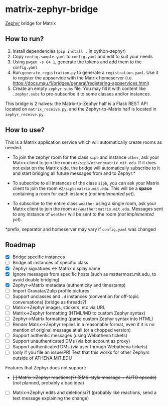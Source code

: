 # matrix-zephyr-bridge

[Zephyr](https://en.wikipedia.org/wiki/Zephyr_(protocol)) bridge for Matrix

## How to run?

1. Install dependencies (`pip install .` in python-zephyr)
2. Copy `config.sample.yaml` to `config.yaml` and edit to suit your needs
3. Using `pwgen -s 64 1`, generate the tokens and add them to the `config.yaml`
4. Run `generate_registration.py` to generate a `registration.yaml`. Use it to register the appservice with the Matrix homeserver (i.e. <https://docs.mau.fi/bridges/general/registering-appservices.html>)
5. Create an empty `zephyr.subs` file. You may fill it with content like `.zephyr.subs` to pre-subscribe it to some classes and/or instances.

This bridge is 2 halves: the Matrix-to-Zephyr half is a Flask REST API located on `matrix_receive.py`, and the Zephyr-to-Matrix half is located in `zephyr_receive.py`.

<!-- TODO: add more specific instructions on how to run -->

## How to use?

This is a Matrix application service which will automatically create rooms as needed.

* To join the zephyr room for the class `sipb` and instance `other`, ask your Matrix client to join the room `#z/sipb/other:matrix.mit.edu`. If it does not exist on the Matrix side, the bridge will automatically subscribe to it and start bridging all future messages from and to Zephyr.*

* To subscribe to all instances of the class `sipb`, you can ask your Matrix client to join the room `#Z/sipb:matrix.mit.edu`. This will be a **space** containing a room for each instance (_not implemented yet_).

* To subscribe to the entire class `weather` using a single room, ask your Matrix client to join the room `#z/weather:matrix.mit.edu`. Messages sent to any instance of `weather` will be sent to the room (_not implemented yet_).

*prefix, separator and homeserver may vary if `config.yaml` was changed

## Roadmap

 - [x] Bridge specific instances
 - [ ] Bridge all instances of specific class
 - [x] Zephyr signatures <-> Matrix display name
 - [x] Ignore messages from specific hosts (such as mattermost.mit.edu, to avoid double bridging)
 - [x] Zephyr->Matrix metadata (authenticity and timestamp)
 - [ ] Import Gravatar/Zulip profile pictures
 - [ ] Support unclasses and `.d` instances (convention for off-topic conversations) (bridge as threads?)
 - [ ] Matrix->Zephyr images, stickers, etc via URL
 - [ ] Matrix->Zephyr formatting (HTML/MD to custom Zephyr syntax)
 - [ ] Zephyr->Matrix formatting (parse custom Zephyr syntax into HTML)
 - [ ] Render Matrix->Zephyr replies in a reasonable format, even if it is no mention of original message at all (or a chopped version)
 - [ ] Support authentic messages (using Webathena tickets)
 - [ ] Support unauthenticated DMs (via bot account as proxy)
 - [ ] Support authenticated DMs (via user through Webathena tickets)
 - [ ] (only if you file an issue/PR) Test that this works for other Zephyrs outside of ATHENA.MIT.EDU

Features that Zephyr does not support:

 - ~~[ ] Matrix->Zephyr reactions(?) (SMS-style message + AUTO opcode)~~ (not planned, probably a bad idea)
 - [ ] Matrix->Zephyr edits and deletions(?) (probably like reactions, send a text message explaining the change)
